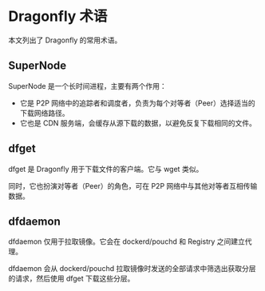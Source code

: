 # Dragonfly 术语

本文列出了 Dragonfly 的常用术语。

## SuperNode

SuperNode 是一个长时间进程，主要有两个作用：

- 它是 P2P 网络中的追踪者和调度者，负责为每个对等者（Peer）选择适当的下载网络路径。
- 它也是 CDN 服务端，会缓存从源下载的数据，以避免反复下载相同的文件。

## dfget

dfget 是 Dragonfly 用于下载文件的客户端。它与 wget 类似。

同时，它也扮演对等者（Peer）的角色，可在 P2P 网络中与其他对等者互相传输数据。

## dfdaemon

dfdaemon 仅用于拉取镜像。它会在 dockerd/pouchd 和 Registry 之间建立代理。

dfdaemon 会从 dockerd/pouchd 拉取镜像时发送的全部请求中筛选出获取分层的请求，然后使用 dfget 下载这些分层。
